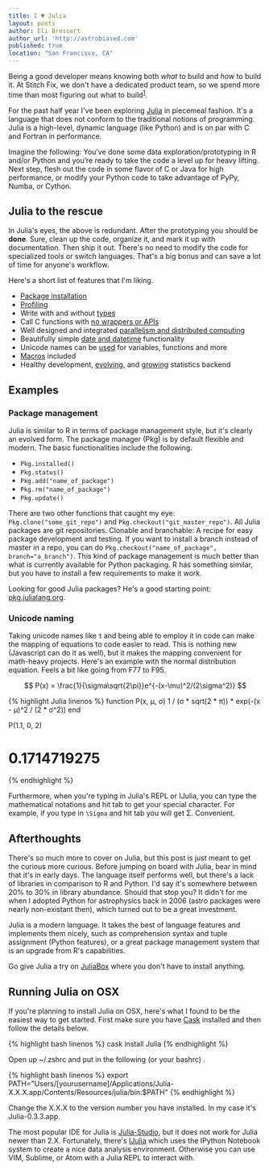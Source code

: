 ```yaml
---
title: I ♥ Julia
layout: posts
author: Eli Bressert
author_url: 'http://astrobiased.com'
published: true
location: "San Francisco, CA"
---
```


<a name="footnote1-return"></a>
Being a good developer means knowing both _what_ to build and _how_ to build it.
At Stitch Fix, we don't have a dedicated product team, so we spend more time than most figuring out what to build<sup><a href="#footnote1">1</a></sup>.


For the past half year I've been exploring [Julia](http://julialang.org/) in piecemeal fashion. It's a language that does not conform to the traditional notions of programming. Julia is a high-level, dynamic language (like Python) and is on par with C and Fortran in performance.

Imagine the following: You’ve done some data exploration/prototyping in R and/or Python and you’re ready to take the code a level up for heavy lifting. Next step, flesh out the code in some flavor of C or Java for high performance, or modify your Python code to take advantage of PyPy, Numba, or Cython.

## Julia to the rescue
In Julia's eyes, the above is redundant. After the prototyping you should be **done**. Sure, clean up the code, organize it, and mark it up with documentation. Then ship it out. There's no need to modify the code for specialized tools or switch languages. That's a big bonus and can save a lot of time for anyone's workflow.

Here's a short list of features that I'm liking.

- [Package installation](http://julia.readthedocs.org/en/latest/manual/packages/)
- [Profiling](http://julia.readthedocs.org/en/latest/stdlib/profile/)
- Write with and without [types](http://docs.julialang.org/en/release-0.3/manual/performance-tips/)
- Call C functions with [no wrappers or APIs](http://julia.readthedocs.org/en/latest/manual/calling-c-and-fortran-code/)
- Well designed and integrated [parallelism and distributed computing](http://julia.readthedocs.org/en/latest/manual/parallel-computing/)
- Beautifully simple [date and datetime](http://julia.readthedocs.org/en/latest/manual/dates/) functionality
- Unicode names can be [used](http://julia.readthedocs.org/en/latest/manual/variables/) for variables, functions and more
- [Macros](http://julia.readthedocs.org/en/latest/manual/metaprogramming/#macros) included
- Healthy development, [evolving](http://www.johnmyleswhite.com/notebook/2014/11/29/whats-wrong-with-statistics-in-julia/), and [growing](http://juliastats.github.io/) statistics backend

## Examples

### Package management
Julia is similar to R in terms of package management style, but it's clearly an evolved form. The package manager (Pkg) is by default flexible and modern. The basic functionalities include the following.

- `Pkg.installed()`
- `Pkg.status()`
- `Pkg.add("name_of_package")`
- `Pkg.rm("name_of_package")`
- `Pkg.update()`

There are two other functions that caught my eye: `Pkg.clone("some_git_repo")` and `Pkg.checkout("git_master_repo")`. All Julia packages are git repositories. Clonable and branchable: A recipe for easy package development and testing. If you want to install a branch instead of master in a repo, you can do `Pkg.checkout("name_of_package", branch="a_branch")`. This kind of package management is much better than what is currently available for Python packaging. R has something similar, but you have to install a few requirements to make it work.

Looking for good Julia packages? He's a good starting point: [pkg.julialang.org](http://pkg.julialang.org/).

### Unicode naming
Taking unicode names like τ and being able to employ it in code can make the mapping of equations to code easier to read. This is nothing new (Javascript can do it as well), but it makes the mapping convenient for math-heavy projects. Here's an example with the normal distribution equation. Feels a bit like going from F77 to F95.

$$ P(x) = \frac{1}{\sigma\sqrt{2\pi}}e^{-(x-\mu)^2/(2\sigma^2)} $$

{% highlight Julia linenos %}
function  P(x, μ, σ)
1 / (σ * sqrt(2 * π)) * exp(-(x - μ)^2 / (2 * σ^2))
end

P(1.1, 0, 2)
# 0.1714719275
{% endhighlight %}

Furthermore, when you're typing in Julia's REPL or IJulia, you can type the mathematical notations and hit tab to get your special character. For example, if you type in `\Sigma` and hit tab you will get Σ. Convenient.

## Afterthoughts
There's so much more to cover on Julia, but this post is just meant to get the curious more curious. Before jumping on board with Julia, bear in mind that it's in early days. The language itself performs well, but there's a lack of libraries in comparison to R and Python. I'd say it's somewhere between 20% to 30% in library abundance. Should that stop you? It didn't for me when I adopted Python for astrophysics back in 2006 (astro packages were nearly non-existant then), which turned out to be a great investment.

Julia is a modern language. It takes the best of language features and implements them nicely, such as comprehension syntax and tuple assignment (Python features), or a great package management system that is an upgrade from R's capabilities.

Go give Julia a try on [JuliaBox](https://juliabox.org/) where you don't have to install anything.

## Running Julia on OSX
If you're planning to install Julia on OSX, here's what I found to be the easiest way to get started. First make sure you have [Cask](http://caskroom.io/) installed and then follow the details below.

{% highlight bash linenos %}
cask install Julia
{% endhighlight %}

Open up ~/.zshrc and put in the following (or your bashrc) .

{% highlight bash linenos %}
export PATH="Users/[yourusername]/Applications/Julia-X.X.X.app/Contents/Resources/julia/bin:$PATH"
{% endhighlight %}

Change the X.X.X to the version number you have installed. In my case it's Julia-0.3.3.app.

The most popular IDE for Julia is [Julia-Studio](http://forio.com/labs/julia-studio/), but it does not work for Julia newer than 2.X. Fortunately, there's [IJulia](https://github.com/JuliaLang/IJulia.jl) which uses the IPython Notebook system to create a nice data analysis environment. Otherwise you can use VIM, Sublime, or Atom with a Julia REPL to interact with.
